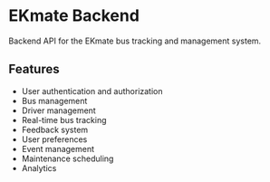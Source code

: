 # EKmate Backend

Backend API for the EKmate bus tracking and management system.

## Features

- User authentication and authorization
- Bus management
- Driver management
- Real-time bus tracking
- Feedback system
- User preferences
- Event management
- Maintenance scheduling
- Analytics


